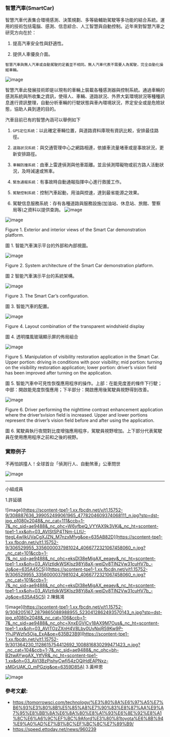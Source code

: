 ### 智慧汽車(SmartCar)

智慧汽車代表集合環境感測、決策規劃、多等級輔助駕駛等多功能的結合系統。運用的技術包括電腦、感測、信息綜合、人工智慧與自動控制。近年來對智慧汽車之研究方向在於：

1. 提高汽車安全性與舒適性。

2. 提供人車優良介面。


``智慧汽車與無人汽車或自動駕駛的定義並不相同。無人汽車代表不需要人為駕駛，完全自動化操縱車輛。``

![image](https://scitechvista.nat.gov.tw/FileDownload/Article/20190702160618000000294.jpg)

智慧汽車此發展技術即是以現有的車輛上裝載各種感測器與控制系統。通過車輛的感測系統與所收集之資訊，使得人、車輛、道路狀況、外界大氣環境狀況等種種訊息進行資訊整理，自動分析車輛的行駛狀態與車內環境狀況，界定安全或是危險狀態，協助人員到達的目的。

汽車目前已有的智慧內涵可以舉例如下

1. ``GPS定位系統``：以此確定車輛位置，與道路資料庫現有資訊比較，安排最佳路徑。

2. ``道路狀況系統``：與交通管理中心之網路相連，依據車流量堵車或是事故狀況，更新安排路徑。

3. ``車輛防撞系統``：由車上雷達偵測與他車距離。並且偵測障礙物或前方路人活動狀況，及時減速或煞車。

4. ``緊急通報系統``：有事故時自動通報指揮中心進行救援工作。

5. ``駕駛控制系統``：控制汽車起動，用油與控速，達到最省能源之效果。

6. 駕駛信息服務系統：存有各種道路與服務設施(加油站、休息站、旅館、警察局等)之資料以提供查詢。
![image](https://techbyeast.com/wp-content/uploads/2021/05/Graph-by-Nikkei-696x608.jpg)

![image](https://github.com/smartCarLab/smartCar/blob/master/image/image1.png?raw=true)

Figure 1. Exterior and interior views of the Smart Car demonstration platform.

圖 1. 智能汽車演示平台的外部和內部視圖。

![image](https://github.com/smartCarLab/smartCar/blob/master/image/image2.png?raw=true)

Figure 2. System architecture of the Smart Car demonstration platform.

圖 2 智能汽車演示平台的系統架構。

![image](https://github.com/smartCarLab/smartCar/blob/master/image/image3.png?raw=true)

Figure 3. The Smart Car’s configuration.

圖 3. 智能汽車的配置。

![image](https://github.com/smartCarLab/smartCar/blob/master/image/image4.png?raw=true)

Figure 4. Layout combination of the transparent windshield display

圖 4. 透明擋風玻璃顯示屏的佈局組合

![image](https://github.com/smartCarLab/smartCar/blob/master/image/image5.png?raw=true)

Figure 5. Manipulation of visibility restoration application in the Smart Car. Upper portion:
driving in conditions with poor visibility; mid portion: turning on the visibility restoration application;
lower portion: driver’s vision field has been improved after turning on the application.

圖 5. 智能汽車中可見性恢復應用程序的操作。上部：在能見度差的條件下行駛；中部：開啟能見度恢復應用；下半部分：開啟應用後駕駛員視野得到改善。

![image](https://github.com/smartCarLab/smartCar/blob/master/image/image6.png?raw=true)

Figure 6. Driver performing the nighttime contrast enhancement application where the
driver’svision field is increased. Upper and lower portions represent the driver’s vision field
before and after using the application.

圖 6. 駕駛員執行夜間對比度增強應用程序，駕駛員視野增加。上下部分代表駕駛員在使用應用程序之前和之後的視野。

### 實際例子

不再怕誤撞人！全球首台「偵測行人、自動煞車」公車問世

![image](https://cdn2.ettoday.net/images/2642/d2642415.jpg)

***
小組成員

1.許延碩

![image](https://scontent-tpe1-1.xx.fbcdn.net/v/t1.15752-9/308887636_399052499061965_4778204609374068111_n.jpg?stp=dst-jpg_p1080x2048&_nc_cat=111&ccb=1-7&_nc_sid=ae9488&_nc_ohc=W6yfbeQ_VYYAX9k3VKj&_nc_ht=scontent-tpe1-1.xx&oh=03_AVIStSP4TNm-LLtU-ttegL4wIlkUVaCgXJZN_M7nzxMfyg&oe=635AB82D](https://scontent-tpe1-1.xx.fbcdn.net/v/t1.15752-9/306529955_3356000037981024_4066772321067458060_n.jpg?_nc_cat=101&ccb=1-7&_nc_sid=ae9488&_nc_ohc=eksDl38eMjgAX_eeaey&_nc_ht=scontent-tpe1-1.xx&oh=03_AVIztldkWSKIsz98Yj8aX-weiDv8TlN2Vw31cuHV7b_-Jg&oe=635A45C5)](https://scontent-tpe1-1.xx.fbcdn.net/v/t1.15752-9/306529955_3356000037981024_4066772321067458060_n.jpg?_nc_cat=101&ccb=1-7&_nc_sid=ae9488&_nc_ohc=eksDl38eMjgAX_eeaey&_nc_ht=scontent-tpe1-1.xx&oh=03_AVIztldkWSKIsz98Yj8aX-weiDv8TlN2Vw31cuHV7b_-Jg&oe=635A45C5)
2.陳銘鴻

![image](https://scontent-tpe1-1.xx.fbcdn.net/v/t1.15752-9/308205167_2879865088988955_5230412862493570143_n.jpg?stp=dst-jpg_p1080x2048&_nc_cat=106&ccb=1-7&_nc_sid=ae9488&_nc_ohc=XnxEGVlCv18AX9M7Ous&_nc_ht=scontent-tpe1-1.xx&oh=03_AVITOzZXnH4V8Lby0UvNxjR59Kw9P-YhJPWzfx5Oja_ExA&oe=635B23B9](https://scontent-tpe1-1.xx.fbcdn.net/v/t1.15752-9/301364230_1128615754412692_1008816830299471423_n.jpg?_nc_cat=104&ccb=1-7&_nc_sid=ae9488&_nc_ohc=bh-B2twAYwgAX_YtfVR&_nc_ht=scontent-tpe1-1.xx&oh=03_AVI3BzPjshyCwfj54zOQjHdEAPNxz-sMGrUAK_O_mPGzjg&oe=6359D85A)
3.黃梓恩

![image](https://user-images.githubusercontent.com/114209460/192827489-12bc5bdd-33a5-477b-b9da-2968b7ff2ada.png)
### 參考文獻:
* https://tomorrowsci.com/technology/%E3%80%8A%E6%97%A5%E7%B6%93%E3%80%8B%E5%85%A8%E7%90%83%E8%87%AA%E9%A7%95%E8%BB%8A%E6%8A%80%E8%A1%93%E6%8E%92%E8%A1%8C%E6%A6%9C%EF%BC%9Aford%E3%80%81toyota%E6%8B%94%E9%A0%AD%E7%B1%8C%EF%BC%8C%E7%89%B9/
* https://speed.ettoday.net/news/960239
